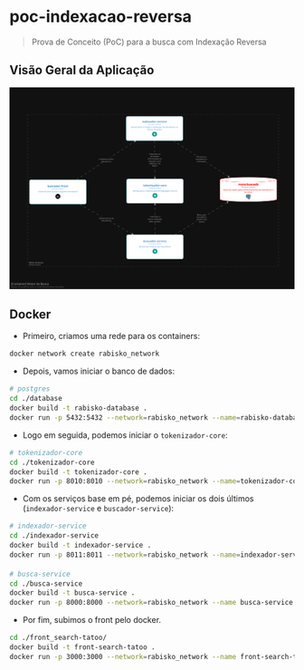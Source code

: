 # poc-indexacao-reversa

> Prova de Conceito (PoC) para a busca com Indexação Reversa

## Visão Geral da Aplicação

![Arquitetura da Prova de Conceito](./assets/arquitetura_2.png)

## Docker 

- Primeiro, criamos uma rede para os containers:

```bash
docker network create rabisko_network
```

- Depois, vamos iniciar o banco de dados:

```bash
# postgres
cd ./database
docker build -t rabisko-database .
docker run -p 5432:5432 --network=rabisko_network --name=rabisko-database rabisko-database
```

- Logo em seguida, podemos iniciar o `tokenizador-core`:

```bash
# tokenizador-core
cd ./tokenizador-core
docker build -t tokenizador-core .
docker run -p 8010:8010 --network=rabisko_network --name=tokenizador-core tokenizador-core
```

- Com os serviços base em pé, podemos iniciar os dois últimos (`indexador-service` e `buscador-service`):

```bash
# indexador-service
cd ./indexador-service
docker build -t indexador-service .
docker run -p 8011:8011 --network=rabisko_network --name=indexador-service indexador-service

# busca-service
cd ./busca-service
docker build -t busca-service .
docker run -p 8000:8000 --network=rabisko_network --name busca-service busca-service
```

- Por fim, subimos o front pelo docker. 

```bash
cd ./front_search-tatoo/
docker build -t front-search-tatoo .
docker run -p 3000:3000 --network=rabisko_network --name front-search-tatoo front-search-tatoo
```
